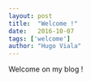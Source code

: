 ```yaml
---
layout: post
title:  "Welcome !"
date:   2016-10-07
tags: ['welcome']
author: "Hugo Viala"
---
```


Welcome on my blog !
